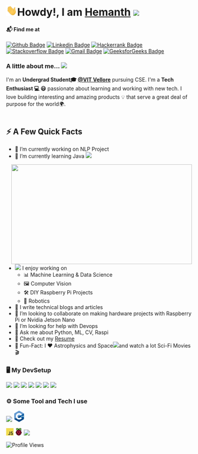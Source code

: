 <h1> <img src="https://raw.githubusercontent.com/ABSphreak/ABSphreak/master/gifs/Hi.gif" width="30px">Howdy!, I am <a href="https://github.com/Defcon27">Hemanth</a> <img src="https://emojis.slackmojis.com/emojis/images/1531849430/4246/blob-sunglasses.gif?1531849430" width="30px"></h1>
</h1>

#### 📬 Find me at
[![Github Badge](http://img.shields.io/badge/-Github-black?style=flat-square&logo=github&link=https://github.com/Defcon27/)](https://github.com/Defcon27/) 
[![Linkedin Badge](https://img.shields.io/badge/-LinkedIn-blue?style=flat-square&logo=Linkedin&logoColor=white&link=https://www.linkedin.com/in/hemanthkollipara/)](https://www.linkedin.com/in/hemanthkollipara)
[![Hackerrank Badge](https://img.shields.io/badge/-Hackerrank-2EC866?style=flat-square&logo=HackerRank&logoColor=white&link=https://www.hackerrank.com/Defcon27)](https://www.hackerrank.com/Defcon27)
[![Stackoverflow Badge](https://img.shields.io/badge/-Stack%20overflow-FE7A16?style=flat-square&logo=stack-overflow&logoColor=white&link=https://stackoverflow.com/users/11534375/hemanth-kollipara)](https://stackoverflow.com/users/11534375/hemanth-kollipara)
[![Gmail Badge](https://img.shields.io/badge/-Gmail-d14836?style=flat-square&logo=Gmail&logoColor=white&link=mailto:defcon.sentinal95@gmail.com)](mailto:defcon.sentinal95@gmail.com)
[![GeeksforGeeks Badge](https://img.shields.io/badge/-GeeksforGeeks-0F9D58?style=flat-square&logo=GeeksforGeeks&logoColor=white&link=https://auth.geeksforgeeks.org/user/hemanthkollipara/articles)](https://auth.geeksforgeeks.org/user/hemanthkollipara/articles)


### A little about me...  <img src="https://media.giphy.com/media/VgCDAzcKvsR6OM0uWg/giphy.gif" width="50"> 
I'm an **Undergrad Student🎓 [@VIT Vellore](https://www.vit.ac.in)** pursuing CSE. I'm a **Tech Enthusiast 💻 😃** passionate about learning and working with new tech. I love building interesting and amazing products 💡 that serve a great deal of purpose for the world🌍. <br/><br/>




## ⚡️ A Few Quick Facts

- 🔭 I’m currently working on NLP Project
- 🌱 I’m currently learning Java <img src="https://emojis.slackmojis.com/emojis/images/1450733280/232/java.png" width="30"> 
<img width="490" height="270" src="https://media.giphy.com/media/9B8wYztAoe1zO/source.gif" align=right>

- <img src="https://media.giphy.com/media/WUlplcMpOCEmTGBtBW/giphy.gif" width="30">  I enjoy working on
  - 📊 Machine Learning & Data Science
  - 🖼 Computer Vision
  - 🛠 DIY Raspberry Pi Projects
  - 🤖 Robotics
- 📝 I write technical blogs and articles
- 👯 I’m looking to collaborate on making hardware projects with Raspberry Pi or Nvidia Jetson Nano
- 🤔 I’m looking for help with Devops
- 💬 Ask me about Python, ML, CV, Raspi
- 📙 Check out my [Resume](Hemanth%20Kollipara.pdf)
- 🎉 Fun-Fact: I ❤️ Astrophysics and Space<img src="https://emojis.slackmojis.com/emojis/images/1518001209/3505/spacex.jpg" width="30">and watch a lot Sci-Fi Movies🎬


### 🖥️ My DevSetup
<img src="https://img.shields.io/badge/DELL-555555.svg?&style=flat-square&logo=dell&logoColor=007DB8"> <img src="https://img.shields.io/badge/Windows-555555.svg?&style=flat-square&logo=windows&logoColor=0078D6"> <img src="https://img.shields.io/badge/Chrome-555555.svg?&style=flat-square&logo=google-chrome&logoColor=FABC0C"> <img src="https://img.shields.io/badge/VS Code-555555?style=flat-square&logo=visual-studio-code&logoColor=007ACC"> <img src="https://img.shields.io/badge/Terminal-555555.svg?&style=flat-square&logo=powershell&logoColor=white"> <img src="https://img.shields.io/badge/Jupyter-555555.svg?&style=flat-square&logo=jupyter&logoColor=F37626"> <img src="https://img.shields.io/badge/Spotify-555555.svg?&style=flat-square&logo=spotify&logoColor=1ED760"> 

### ⚙️ Some Tool and Tech I use
<code><img height="35" src="https://avatars0.githubusercontent.com/u/1525981?s=200&v=4"></code>
<code><img height="30" src="https://raw.githubusercontent.com/github/explore/80688e429a7d4ef2fca1e82350fe8e3517d3494d/topics/cpp/cpp.png"></code>
<code><img height="20" src=""></code>
<code><img height="20" src=""></code>
<code><img height="20" src=""></code>
<code><img height="20" src=""></code>
<code><img height="20" src=""></code>
<code><img height="20" src=""></code>


<code><img height="20" src="https://raw.githubusercontent.com/github/explore/80688e429a7d4ef2fca1e82350fe8e3517d3494d/topics/javascript/javascript.png"></code>
<code><img height="20" src="https://raw.githubusercontent.com/github/explore/80688e429a7d4ef2fca1e82350fe8e3517d3494d/topics/raspberry-pi/raspberry-pi.png"></code>
<code><img height="20" src="https://avatars1.githubusercontent.com/u/45120?s=200&v=4"></code>







![Profile Views](https://komarev.com/ghpvc/?username=Defcon27)
<!--
**Defcon27/Defcon27** is a ✨ _special_ ✨ repository because its `README.md` (this file) appears on your GitHub profile.

pic on right
<img height="270" src="sss.svg" align=right>



I would love to continue my passion for learning🧠 and developing skills to build more products that help people.
 I look forward to absorb knowledge,gain experience👨‍, collaborate🤝 and build stuff
 
views
![Profile Views](https://komarev.com/ghpvc/?username=Defcon27)
[![HitCount](http://hits.dwyl.com/Defcon27/.svg)](http://hits.dwyl.com/Defcon27)



### 🚀 Things I do
[![github stats](https://github-readme-stats.vercel.app/api?username=Defcon27&show_icons=true&hide_border=False)](https://github.com/Defcon27/)





**Languages and Tools:** 
<code><img height="20" src="https://raw.githubusercontent.com/github/explore/80688e429a7d4ef2fca1e82350fe8e3517d3494d/topics/javascript/javascript.png"></code>
<code><img height="20" src="https://raw.githubusercontent.com/github/explore/80688e429a7d4ef2fca1e82350fe8e3517d3494d/topics/raspberry-pi/raspberry-pi.png"></code



social modded badge
<a href="https://www.linkedin.com/in/michael-hoffmann-3b8933b1"><img src="https://img.shields.io/badge/linkedin-%230077B5.svg?&style=for-the-badge&logo=linkedin&logoColor=white" height=25></a>


language badges:
![Python](https://img.shields.io/badge/Python-FECE00?style=flat&logo=Python&logoColor=3776AB)
![C](https://img.shields.io/badge/C-00599C?style=flat&logo=c)
![C++](https://img.shields.io/badge/C++-00599C?style=flat&logo=c%2b%2b)

![HTML5](https://img.shields.io/badge/HTML5-E34F26?style=flat&logo=html5&logoColor=white)
![CSS3](https://img.shields.io/badge/CSS3-1572B6?style=flat&logo=css3)
![Bootstrap](https://img.shields.io/badge/Bootstrap-563D7C?style=flat&logo=bootstrap)
![JavaScript](https://img.shields.io/badge/JavaScript-555555?style=flat&logo=javascript)
![Nodejs](https://img.shields.io/badge/Nodejs-555555?style=flat&logo=Node.js)
![MongoDB](https://img.shields.io/badge/MongoDB-555555?style=flat&logo=mongodb)

![Git](https://img.shields.io/badge/Git-555555?style=flat-square&logo=git)
![GitHub](https://img.shields.io/badge/GitHub-181717?style=flat-square&logo=github)


-->
